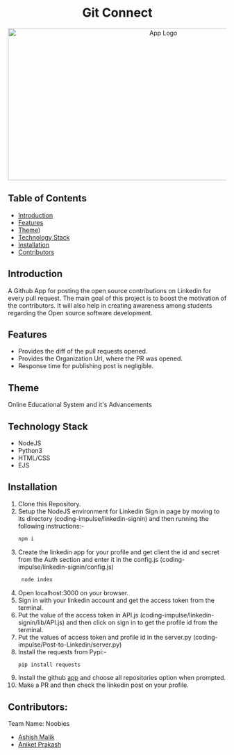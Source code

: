 <h1 align="center">Git Connect </h1>

<p align="center">
    <img width="700" height="350" src="images/logo.jpeg" alt="App Logo" />
</p>

<h2>Table of Contents</h2>

- [Introduction](#introduction)
- [Features](#features)
- [Theme](#theme))
- [Technology Stack](#technology-stack)
- [Installation](#installation)
- [Contributors](#contributors)


## Introduction

A Github App for posting the open source contributions on Linkedin for every pull request. The main goal of this project is to boost the motivation of the contributors. It will also help in creating awareness among students regarding the Open source software development. 

## Features

- Provides the diff of the pull requests opened.
- Provides the Organization Url, where the PR was opened.
- Response time for publishing post is negligible. 

## Theme
Online Educational System and it's Advancements

## Technology Stack
- NodeJS
- Python3
- HTML/CSS
- EJS

## Installation
1. Clone this Repository.
2. Setup the NodeJS environment for  Linkedin Sign in page by moving to its directory (coding-impulse/linkedin-signin) and then running the following instructions:-
    ```bash
    npm i
    ```
3. Create the linkedin app for your profile and get client the id and secret from the Auth section and enter it in the config.js (coding-impulse/linkedin-signin/config.js) 
   ```bash
    node index
    ```
4. Open localhost:3000 on your browser. 
5. Sign in with your linkedin account and get the access token from the terminal.
6. Put the value of the access token in API.js (coding-impulse/linkedin-signin/lib/API.js) and then click on sign in to get the profile id from the terminal. 
7. Put the values of access token and profile id in the server.py (coding-impulse/Post-to-Linkedin/server.py)
8. Install the requests from Pypi:-
    ```bash
    pip install requests
    ```
9. Install the github [app](https://github.com/apps/post2linkedin) and choose all repositories option when prompted.
10. Make a PR and then check the linkedin post on your profile.  


## Contributors:

Team Name: Noobies
* [Ashish Malik](https://github.com/ashish493)
* [Aniket Prakash](https://github.com/anik31)
